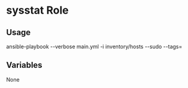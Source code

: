 # sysstat Role

## Usage

ansible-playbook --verbose main.yml -i inventory/hosts --sudo --tags=

## Variables

None
